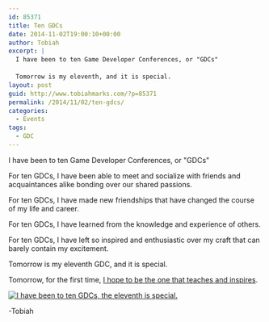 ```yaml
---
id: 85371
title: Ten GDCs
date: 2014-11-02T19:00:10+00:00
author: Tobiah
excerpt: |
  I have been to ten Game Developer Conferences, or "GDCs"
  
  Tomorrow is my eleventh, and it is special.
layout: post
guid: http://www.tobiahmarks.com/?p=85371
permalink: /2014/11/02/ten-gdcs/
categories:
  - Events
tags:
  - GDC
---
```

I have been to ten Game Developer Conferences, or "GDCs"

For ten GDCs, I have been able to meet and socialize with friends and acquaintances alike bonding over our shared passions.

For ten GDCs, I have made new friendships that have changed the course of my life and career.

For ten GDCs, I have learned from the knowledge and experience of others.

For ten GDCs, I have left so inspired and enthusiastic over my craft that can barely contain my excitement.

Tomorrow is my eleventh GDC, and it is special.

Tomorrow, for the first time, <a title="My GDC Next talk" href="http://schedule.gdcnext.com/session/outmaneuvering-your-competition-its-cheaper-than-you-think" target="_blank">I hope to be the one that teaches and inspires</a>.

[<img class="aligncenter size-full wp-image-85401" src="/assets/2014/11/GDCNextPass.jpg?resize=512%2C717" alt="I have been to ten GDCs, the eleventh is special." width="512" height="717" srcset="/assets/2014/11/GDCNextPass.jpg?w=512 512w, /assets/2014/11/GDCNextPass.jpg?resize=214%2C300 214w" sizes="(max-width: 512px) 100vw, 512px" data-recalc-dims="1" />](http://schedule.gdcnext.com/session/outmaneuvering-your-competition-its-cheaper-than-you-think)

-Tobiah
